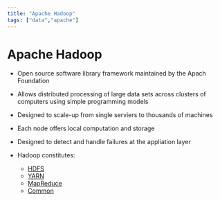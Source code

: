 ```yaml
---
title: "Apache Hadoop"
tags: ["data","apache"]
---
```


# Apache Hadoop

- Open source software library framework maintained by the Apach Foundation

- Allows distributed processing of large data sets across clusters of computers using simple programming models

- Designed to scale-up from single serviers to thousands of machines

- Each node offers local computation and storage

- Designed to detect and handle failures at the appliation layer

- Hadoop constitutes:
    - [HDFS][hdfs]
    - [YARN][yarn]
    - [MapReduce][mapreduce]
    - [Common][common]

[hdfs]: ./hadoop_hdfs.md
[yarn]: ./hadoop_yarn.md
[mapreduce]: ./hadoop_mapreduce.md
[common]: ./hadoop_common.md
